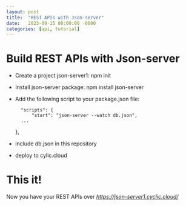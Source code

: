 ```yaml
---
layout: post
title:  "REST APIs with Json-server"
date:   2023-09-15 00:00:00 -0000
categories: [api, tutorial]
---
```


# Build REST APIs with Json-server

* Create a project json-server1: npm init
* Install json-server package: npm install json-server
* Add the following script to your package.json file:

        "scripts": {
            "start": "json-server --watch db.json",
        ...
    },

* include db.json in this repository
* deploy to cylic.cloud

# This it! 

Now you have your REST APIs over *https://json-server1.cyclic.cloud/* 